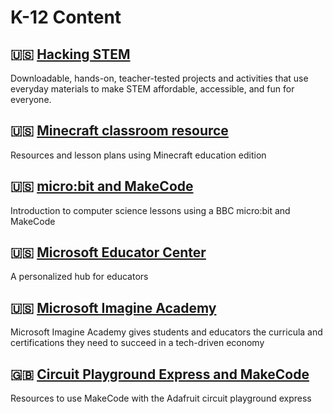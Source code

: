 # K-12 Content

## 🇺🇸 [Hacking STEM](https://www.microsoft.com/en-us/education/education-workshop/activity-library.aspx?WT.mc_id=academic-10265-jabenn)

Downloadable, hands-on, teacher-tested projects and activities that use everyday materials to make STEM affordable, accessible, and fun for everyone.

## 🇺🇸 [Minecraft classroom resource](https://education.minecraft.net/class-resources/lessons/)

Resources and lesson plans using Minecraft education edition

## 🇺🇸 [micro:bit and MakeCode](https://makecode.microbit.org/lessons/)

Introduction to computer science lessons using a BBC micro:bit and MakeCode

## 🇺🇸 [Microsoft Educator Center](https://education.microsoft.com/en-us?WT.mc_id=academic-10265-jabenn)

A personalized hub for educators

## 🇺🇸 [Microsoft Imagine Academy](https://www.microsoft.com/en-us/education/imagine-academy/default.aspx?WT.mc_id=academic-10265-jabenn)

Microsoft Imagine Academy gives students and educators the curricula and certifications they need to succeed in a tech-driven economy

## 🇬🇧 [Circuit Playground Express and MakeCode](https://learn.adafruit.com/makecode)

Resources to use MakeCode with the Adafruit circuit playground express
